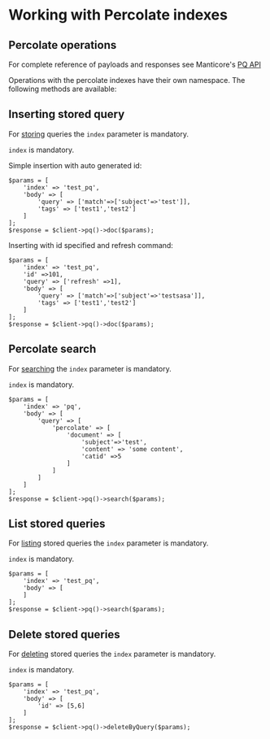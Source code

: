 # Working with Percolate indexes

## Percolate operations

For complete reference of payloads and responses see Manticore's [PQ API](https://docs.manticoresearch.com/latest/html/http_reference/json_pq.html)

Operations with the percolate indexes have their own namespace. The following methods are available:

## Inserting stored query

For [storing](https://docs.manticoresearch.com/latest/html/http_reference/json_pq.html#store-query) queries the `index` parameter is mandatory. 

`index` is mandatory. 

Simple insertion with auto generated id:

```
$params = [
    'index' => 'test_pq',
    'body' => [
        'query' => ['match'=>['subject'=>'test']],
        'tags' => ['test1','test2']
    ]
];
$response = $client->pq()->doc($params);
```

Inserting with id specified and refresh command:

```
$params = [
    'index' => 'test_pq',
    'id' =>101,
    'query' => ['refresh' =>1],
    'body' => [
        'query' => ['match'=>['subject'=>'testsasa']],
        'tags' => ['test1','test2']
    ]
];
$response = $client->pq()->doc($params);
```


## Percolate search

For [searching](https://docs.manticoresearch.com/latest/html/http_reference/json_pq.html#search-matching-document) the `index` parameter is mandatory.

`index` is mandatory. 

```
$params = [
    'index' => 'pq',
    'body' => [
        'query' => [
            'percolate' => [
                'document' => [
                    'subject'=>'test',
                    'content' => 'some content',
                    'catid' =>5
                ]
            ]
        ]
    ]
];
$response = $client->pq()->search($params);
```

## List stored queries

For [listing](https://docs.manticoresearch.com/latest/html/http_reference/json_pq.html#list-stored-queries) stored queries the `index` parameter is mandatory.

`index` is mandatory. 

```
$params = [
    'index' => 'test_pq',
    'body' => [
    ]
];
$response = $client->pq()->search($params);
```

## Delete stored queries

For [deleting](https://docs.manticoresearch.com/latest/html/http_reference/json_pq.html#delete-stored-queries) stored queries the `index` parameter is mandatory.

`index` is mandatory. 

```
$params = [
    'index' => 'test_pq',
    'body' => [
        'id' => [5,6]
    ]
];
$response = $client->pq()->deleteByQuery($params);
```

